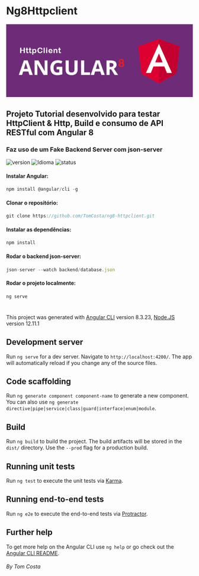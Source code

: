 # Ng8Httpclient
![Ng8Httpclient](./src/assets/imgs/Angular8-logo.jpg)

## Projeto Tutorial desenvolvido para testar HttpClient & Http, Build e consumo de API RESTful com Angular 8
### Faz uso de um Fake Backend Server com json-server

![version][version-badge] ![Idioma][idioma] ![status][status-emprogresso]

#### Instalar Angular:
```javascript
npm install @angular/cli -g
``` 
#### Clonar o repositório:
```javascript
git clone https://github.com/TomCosta/ng8-httpclient.git
``` 
#### Instalar as dependências:
```javascript
npm install
``` 
#### Rodar o backend json-server:
```javascript
json-server --watch backend/database.json
``` 
#### Rodar o projeto localmente:
```javascript
ng serve
``` 
# 
This project was generated with [Angular CLI](https://github.com/angular/angular-cli) version 8.3.23, [Node.JS](https://nodejs.org/en/download/)
version 12.11.1
## Development server

Run `ng serve` for a dev server. Navigate to `http://localhost:4200/`. The app will automatically reload if you change any of the source files.

## Code scaffolding

Run `ng generate component component-name` to generate a new component. You can also use `ng generate directive|pipe|service|class|guard|interface|enum|module`.

## Build

Run `ng build` to build the project. The build artifacts will be stored in the `dist/` directory. Use the `--prod` flag for a production build.

## Running unit tests

Run `ng test` to execute the unit tests via [Karma](https://karma-runner.github.io).

## Running end-to-end tests

Run `ng e2e` to execute the end-to-end tests via [Protractor](http://www.protractortest.org/).

## Further help

To get more help on the Angular CLI use `ng help` or go check out the [Angular CLI README](https://github.com/angular/angular-cli/blob/master/README.md).

####
_By Tom Costa_

[CHANGELOG]: ./CHANGELOG.md
[version-badge]: https://img.shields.io/badge/version-1.0.0-blue.svg
[license-badge]: https://img.shields.io/badge/license-MIT-blue.svg
[status-emprogresso]: https://img.shields.io/badge/status-Em%20progresso-blueviolet
[idioma]: https://img.shields.io/badge/idioma-Portugu%C3%AAs-800060